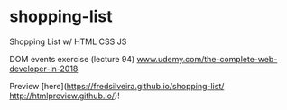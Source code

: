 # shopping-list
Shopping List w/ HTML CSS JS

DOM events exercise (lecture 94)
www.udemy.com/the-complete-web-developer-in-2018

Preview [here](https://fredsilveira.github.io/shopping-list/ http://htmlpreview.github.io/)!
